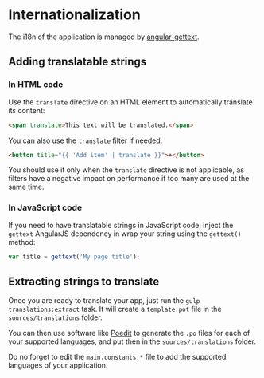 # Internationalization

The i18n of the application is managed by [angular-gettext](https://angular-gettext.rocketeer.be).

## Adding translatable strings

### In HTML code

Use the `translate` directive on an HTML element to automatically translate its content:
```html
<span translate>This text will be translated.</span>
```

You can also use the `translate` filter if needed:
```html
<button title="{{ 'Add item' | translate }}">+</button>
```
You should use it only when the `translate` directive is not applicable, as filters have a negative impact on
performance if too many are used at the same time.

### In JavaScript code

If you need to have translatable strings in JavaScript code, inject the `gettext` AngularJS dependency in wrap your
string using the `gettext()` method:
```js
var title = gettext('My page title');
```

## Extracting strings to translate

Once you are ready to translate your app, just run the `gulp translations:extract` task.
It will create a `template.pot` file in the `sources/translations` folder.

You can then use software like [Poedit](http://www.poedit.net) to generate the `.po` files for each of your supported
languages, and put then in the `sources/translations` folder.

Do no forget to edit the `main.constants.*` file to add the supported languages of your application. 
